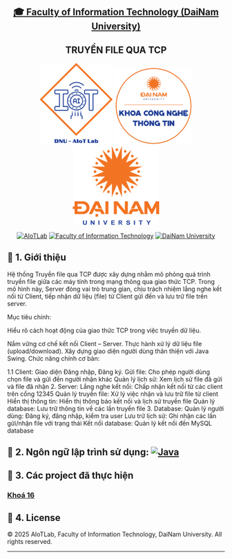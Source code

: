 <h2 align="center">
    <a href="https://dainam.edu.vn/vi/khoa-cong-nghe-thong-tin">
    🎓 Faculty of Information Technology (DaiNam University)
    </a>
</h2>
<h2 align="center">
   TRUYỀN FILE QUA TCP
</h2>
<div align="center">
    <p align="center">
        <img src="docs/aiotlab_logo.png" alt="AIoTLab Logo" width="170"/>
        <img src="docs/fitdnu_logo.png" alt="AIoTLab Logo" width="180"/>
        <img src="docs/dnu_logo.png" alt="DaiNam University Logo" width="200"/>
    </p>

[![AIoTLab](https://img.shields.io/badge/AIoTLab-green?style=for-the-badge)](https://www.facebook.com/DNUAIoTLab)
[![Faculty of Information Technology](https://img.shields.io/badge/Faculty%20of%20Information%20Technology-blue?style=for-the-badge)](https://dainam.edu.vn/vi/khoa-cong-nghe-thong-tin)
[![DaiNam University](https://img.shields.io/badge/DaiNam%20University-orange?style=for-the-badge)](https://dainam.edu.vn)

</div>

## 📖 1. Giới thiệu
Hệ thống Truyền file qua TCP được xây dựng nhằm mô phỏng quá trình truyền file giữa các máy tính trong mạng thông qua giao thức TCP. Trong mô hình này, Server đóng vai trò trung gian, chịu trách nhiệm lắng nghe kết nối từ Client, tiếp nhận dữ liệu (file) từ Client gửi đến và lưu trữ file trên server.

Mục tiêu chính:

Hiểu rõ cách hoạt động của giao thức TCP trong việc truyền dữ liệu.

Nắm vững cơ chế kết nối Client – Server.
Thực hành xử lý dữ liệu file (upload/download).
Xây dựng giao diện người dùng thân thiện với Java Swing.
Chức năng chính cơ bản:

1.1 Client:
Giao diện Đăng nhập, Đăng ký.
Gửi file: Cho phép người dùng chọn file và gửi đến người nhận khác
Quản lý lịch sử: Xem lịch sử file đã gửi và file đã nhận
2. Server:
Lắng nghe kết nối: Chấp nhận kết nối từ các client trên cổng 12345
Quản lý truyền file: Xử lý việc nhận và lưu trữ file từ client
Hiển thị thông tin: Hiển thị thông báo kết nối và lịch sử truyền file
Quản lý database: Lưu trữ thông tin về các lần truyền file
3. Database:
Quản lý người dùng: Đăng ký, đăng nhập, kiểm tra user
Lưu trữ lịch sử: Ghi nhận các lần gửi/nhận file với trạng thái
Kết nối database: Quản lý kết nối đến MySQL database
## 🔧 2. Ngôn ngữ lập trình sử dụng: [![Java](https://img.shields.io/badge/Java-007396?style=for-the-badge&logo=java&logoColor=white)](https://www.java.com/)

## 🚀 3. Các project đã thực hiện

### [Khoá 16](./docs/projects/K16/README.md)

## 📝 4. License

© 2025 AIoTLab, Faculty of Information Technology, DaiNam University. All rights reserved.

---

